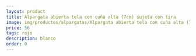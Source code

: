 ```yaml
---
layout: product
title: Alpargata abierta tela con cuña alta (7cm) sujeta con tira 
image: img/productos/alpargatas/Alpargata abierta tela con cuña alta (7cm) sujeta con tira =56=rojo =blanco =negro =beig =azul.webp
price: 56
tags: rojo 
description: blanco 
order: 0
---
```

